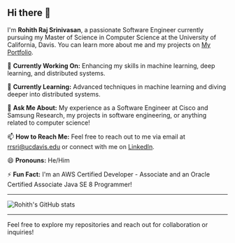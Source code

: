 ## Hi there 👋

I'm **Rohith Raj Srinivasan**, a passionate Software Engineer currently pursuing my Master of Science in Computer Science at the University of California, Davis. You can learn more about me and my projects on [My Portfolio](https://rohis06.github.io/rohith_raj_srinivasan/).

🔭 **Currently Working On:** Enhancing my skills in machine learning, deep learning, and distributed systems.

🌱 **Currently Learning:** Advanced techniques in machine learning and diving deeper into distributed systems.

💬 **Ask Me About:** My experience as a Software Engineer at Cisco and Samsung Research, my projects in software engineering, or anything related to computer science!

📫 **How to Reach Me:** Feel free to reach out to me via email at [rrsri@ucdavis.edu](mailto:rrsri@ucdavis.edu) or connect with me on [LinkedIn](https://www.linkedin.com/in/rohith-raj-s/).

😄 **Pronouns:** He/Him

⚡ **Fun Fact:** I'm an AWS Certified Developer - Associate and an Oracle Certified Associate Java SE 8 Programmer!

---

<!--![Rohith's GitHub stats](https://github-readme-stats.vercel.app/api?username=rohis06&show_icons=true&&count_private=true&&include_all_commits=true)-->

![Rohith's GitHub stats](https://github-readme-stats.vercel.app/api?username=rohis06\&rank_icon=github\&count_private=true\&include_all_commits=true\&bg_color=30,e96443,904e95\&title_color=fff\&text_color=fff)

<!--🚀 **Top Languages:** [![Top Langs](https://github-readme-stats.vercel.app/api/top-langs/?username=rohis06&hide_progress=true)](https://github.com/rohis06/github-readme-stats)-->

---

Feel free to explore my repositories and reach out for collaboration or inquiries!

